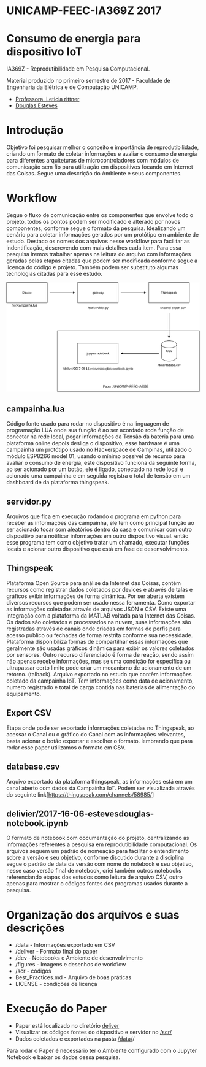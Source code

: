# UNICAMP-FEEC-IA369Z 2017

# Consumo de energia para dispositivo IoT

IA369Z - Reprodutibilidade em Pesquisa Computacional.

Material produzido no primeiro semestre de 2017 - Faculdade de Engenharia da Elétrica e de Computação UNICAMP.

- [Professora. Leticia rittner](http://www.leticiarittner.com/ia369_1s2017.html)
- [Douglas Esteves](mailto:douglas@iotmakers.com.br)

# Introdução

Objetivo foi pesquisar melhor o conceito e importância de reprodutibilidade, criando um formato de coletar informações e avaliar o consumo de energia para diferentes arquiteturas de microcontroladores com módulos de comunicação sem fio para utilização em dispositivos focando em Internet das Coisas. Segue uma descrição do Ambiente e seus componentes.


# Workflow

Segue o fluxo de comunicação entre os componentes que envolve todo o projeto, todos os pontos podem ser modificado e alterado por novos componentes, conforme segue o formato da pesquisa. Idealizando um cenário para coletar informações gerados por um protótipo em ambiente de estudo. Destaco os nomes dos arquivos nesse workflow para facilitar as indentificação, descrevendo com mais detalhes cada item. Para essa pesquisa iremos trabalhar apenas na leitura do arquivo com informações geradas pelas etapas citadas que podem ser modificada conforme segue a licença do código e projeto. Também podem ser substituto algumas tecnologias citadas para esse estudo.

![Workflow](https://github.com/EstevesDouglas/UNICAMP-FEEC-IA369Z/blob/master/figures/workflow04.png)

## campainha.lua
Código fonte usado para rodar no dispositivo é na linguagem de programação LUA onde sua função é ao ser acordado roda função de conectar na rede local, pegar informações da Tensão da bateria para uma plataforma online depois desliga o dispositivo, esse hardware é uma campainha um protótipo usado no Hackerspace de Campinas, utilizado o módulo ESP8266 model 01, usando o mínimo possível de recurso para avaliar o consumo de energia, este dispositivo funciona da seguinte forma, ao ser acionado por um botão, ele é ligado, conectado na rede local e acionado uma campainha e em seguida registra o total de tensão em um dashboard de da plataforma thingspeak.

## servidor.py
Arquivos que fica em execução rodando o programa em python para receber as informações das campainha, ele tem como principal função ao ser acionado tocar som aleatórios dentro da casa e comunicar com outro dispositivo para notificar informações em outro dispositivo visual. então esse programa tem como objetivo tratar um chamado, executar funções locais e acionar outro dispositivo que está em fase de desenvolvimento.

## Thingspeak
Plataforma Open Source para análise da Internet das Coisas, contém recursos como registrar dados coletados por devices e através de talas e gráficos exibir informações de forma dinâmica. Por ser aberta existem diversos recursos que podem ser usado nessa ferramenta. Como exportar as informações coletadas através de arquivos JSON e CSV. Existe uma integração com a plataforma da MATLAB voltada para Internet das Coisas. Os dados são coletados e processados na nuvem, suas informações são registradas através de canais onde criadas em formas de perfis para acesso público ou fechadas de forma restrita conforme sua necessidade. Plataforma disponibiliza formas de compartilhar essas informações que geralmente são usadas gráficos dinâmica para exibir os valores coletados por sensores. Outro recurso diferenciado é forma de reação, sendo assim não apenas recebe informações, mas se uma condição for específica ou ultrapassar certo limite pode criar um mecanismo de acionamento de um retorno. (talback). Arquivo exportado no estudo que contêm informações coletado da campainha IoT. Tem informações como data de acionamento, numero registrado e total de carga contida nas baterias de alimentação do equipamento.

## Export CSV
Etapa onde pode ser exportado informações coletadas no Thingspeak, ao acessar o Canal ou o gráfico do Canal com as informações relevantes, basta acionar o botão exportar e escolher o formato. lembrando que para rodar esse paper utilizamos o formato em CSV.

## database.csv
Arquivo exportado da plataforma thingspeak, as informações está em um canal aberto com dados da Campainha IoT. Podem ser visualizada através do seguinte link[https://thingspeak.com/channels/58985/]

## delivier/2017-16-06-estevesdouglas-notebook.ipynb
O formato de notebook com documentação do projeto, centralizando as informações referentes a pesquisa em reprodutibilidade computacional. Os arquivos seguem um padrão de nomeação para facilitar o entendimento sobre a versão e seu objetivo, conforme discutido durante a disciplina segue o padrão de data da versão com nome do notebook e seu objetivo, nesse caso versão final de notebook, criei também outros notebooks referenciando etapas dos estudos como leitura de arquivo CSV, outro apenas para mostrar o códigos fontes dos programas usados durante a pesquisa.


# Organização dos arquivos e suas descrições
* /data - Informações exportado em CSV
* /deliver - Formato final do paper
* /dev - Notebooks e Ambiente de desenvolvimento
* /figures - Imagens e desenhos de workflow
* /scr - códigos
* Best_Practices.md - Arquivo de boas práticas
* LICENSE - condições de licença

# Execução do Paper
* Paper está localizado no diretório [deliver](/deliver/)
* Visualizar os códigos fontes do dispositivo e servidor no [/scr/](/src/)
* Dados coletados e exportados na pasta [/data/](/data)/

Para rodar o Paper é necessário ter o Ambiente configurado com o Jupyter Notebook e baixar os dados dessa pesquisa.